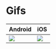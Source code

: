 # Gifs

<table>
  <thead>
    <th>Android</th>
    <th>iOS</th>
  </thead>
  <tbody>
    <tr>
      <td><img src="https://github.com/kainaalmeida/SalonMobile/blob/master/gifs/Android.gif"/></td>
      <td><img src="https://github.com/kainaalmeida/SalonMobile/blob/master/gifs/iOS.gif"/></td>
    </tr>
  </tbody>
 </table>
